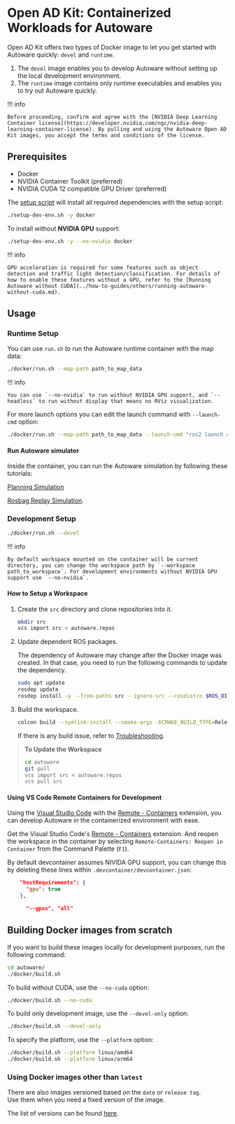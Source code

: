 # Open AD Kit: Containerized Workloads for Autoware

Open AD Kit offers two types of Docker image to let you get started with Autoware quickly: `devel` and `runtime`.

1. The `devel` image enables you to develop Autoware without setting up the local development environment.
2. The `runtime` image contains only runtime executables and enables you to try out Autoware quickly.

!!! info

    Before proceeding, confirm and agree with the [NVIDIA Deep Learning Container license](https://developer.nvidia.com/ngc/nvidia-deep-learning-container-license). By pulling and using the Autoware Open AD Kit images, you accept the terms and conditions of the license.

## Prerequisites

- Docker
- NVIDIA Container Toolkit (preferred)
- NVIDIA CUDA 12 compatible GPU Driver (preferred)

The [setup script](../setup-dev-env.sh) will install all required dependencies with the setup script:

```bash
./setup-dev-env.sh -y docker
```

To install without **NVIDIA GPU** support:

```bash
./setup-dev-env.sh -y --no-nvidia docker
```

!!! info

    GPU acceleration is required for some features such as object detection and traffic light detection/classification. For details of how to enable these features without a GPU, refer to the [Running Autoware without CUDA](../how-to-guides/others/running-autoware-without-cuda.md).

## Usage

### Runtime Setup

You can use `run.sh` to run the Autoware runtime container with the map data:

```bash
./docker/run.sh --map-path path_to_map_data
```

!!! info

    You can use `--no-nvidia` to run without NVIDIA GPU support, and `--headless` to run without display that means no RViz visualization.

For more launch options you can edit the launch command with `--launch-cmd` option:

```bash
./docker/run.sh --map-path path_to_map_data --launch-cmd "ros2 launch autoware_launch autoware.launch.xml map_path:=/autoware_map vehicle_model:=sample_vehicle sensor_model:=sample_sensor_kit"
```

#### Run Autoware simulator

Inside the container, you can run the Autoware simulation by following these tutorials:

[Planning Simulation](../../tutorials/ad-hoc-simulation/planning-simulation.md)

[Rosbag Replay Simulation](../../tutorials/ad-hoc-simulation/rosbag-replay-simulation.md).

### Development Setup

```bash
./docker/run.sh --devel
```

!!! info

    By default workspace mounted on the container will be current directory, you can change the workspace path by `--workspace path_to_workspace`. For development environments without NVIDIA GPU support use `--no-nvidia`.

#### How to Setup a Workspace

1. Create the `src` directory and clone repositories into it.

   ```bash
   mkdir src
   vcs import src < autoware.repos
   ```

2. Update dependent ROS packages.

   The dependency of Autoware may change after the Docker image was created.
   In that case, you need to run the following commands to update the dependency.

   ```bash
   sudo apt update
   rosdep update
   rosdep install -y --from-paths src --ignore-src --rosdistro $ROS_DISTRO
   ```

3. Build the workspace.

   ```bash
   colcon build --symlink-install --cmake-args -DCMAKE_BUILD_TYPE=Release
   ```

   If there is any build issue, refer to [Troubleshooting](../../support/troubleshooting/index.md#build-issues).

> **To Update the Workspace**
>
> ```bash
> cd autoware
> git pull
> vcs import src < autoware.repos
> vcs pull src
> ```

#### Using VS Code Remote Containers for Development

Using the [Visual Studio Code](https://code.visualstudio.com/) with the [Remote - Containers](https://marketplace.visualstudio.com/items?itemName=ms-vscode-remote.remote-containers) extension, you can develop Autoware in the containerized environment with ease.

Get the Visual Studio Code's [Remote - Containers](https://marketplace.visualstudio.com/items?itemName=ms-vscode-remote.remote-containers) extension.
And reopen the workspace in the container by selecting `Remote-Containers: Reopen in Container` from the Command Palette (`F1`).

By default devcontainer assumes NIVIDA GPU support, you can change this by deleting these lines within `.devcontainer/devcontainer.json`:

```json
    "hostRequirements": {
      "gpu": true
    },
```

```json
      "--gpus", "all"
```

## Building Docker images from scratch

If you want to build these images locally for development purposes, run the following command:

```bash
cd autoware/
./docker/build.sh
```

To build without CUDA, use the `--no-cuda` option:

```bash
./docker/build.sh --no-cuda
```

To build only development image, use the `--devel-only` option:

```bash
./docker/build.sh --devel-only
```

To specify the platform, use the `--platform` option:

```bash
./docker/build.sh --platform linux/amd64
./docker/build.sh --platform linux/arm64
```

### Using Docker images other than `latest`

There are also images versioned based on the `date` or `release tag`.  
Use them when you need a fixed version of the image.

The list of versions can be found [here](https://github.com/autowarefoundation/autoware/packages).
